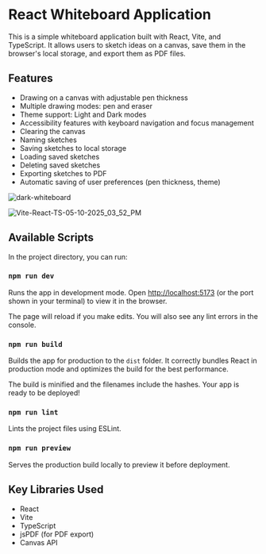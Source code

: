 # React Whiteboard Application

This is a simple whiteboard application built with React, Vite, and TypeScript. It allows users to sketch ideas on a canvas, save them in the browser's local storage, and export them as PDF files.

## Features

- Drawing on a canvas with adjustable pen thickness
- Multiple drawing modes: pen and eraser
- Theme support: Light and Dark modes
- Accessibility features with keyboard navigation and focus management
- Clearing the canvas
- Naming sketches
- Saving sketches to local storage
- Loading saved sketches
- Deleting saved sketches
- Exporting sketches to PDF
- Automatic saving of user preferences (pen thickness, theme)
  
![dark-whiteboard](https://github.com/user-attachments/assets/f28d3b7d-4e38-467f-bde5-f7d185c375d3)

![Vite-React-TS-05-10-2025_03_52_PM](https://github.com/user-attachments/assets/eea0f409-8fa4-4001-8460-6d72bb625e86)

## Available Scripts

In the project directory, you can run:

### `npm run dev`

Runs the app in development mode.
Open [http://localhost:5173](http://localhost:5173) (or the port shown in your terminal) to view it in the browser.

The page will reload if you make edits.
You will also see any lint errors in the console.

### `npm run build`

Builds the app for production to the `dist` folder.
It correctly bundles React in production mode and optimizes the build for the best performance.

The build is minified and the filenames include the hashes.
Your app is ready to be deployed!

### `npm run lint`

Lints the project files using ESLint.

### `npm run preview`

Serves the production build locally to preview it before deployment.

## Key Libraries Used

- React
- Vite
- TypeScript
- jsPDF (for PDF export)
- Canvas API
